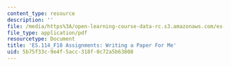 ```yaml
---
content_type: resource
description: ''
file: /media/https%3A/open-learning-course-data-rc.s3.amazonaws.com/es-114-non-violence-as-a-way-of-life-fall-2018/5b75f33c9e4f5acc318f0c72a5b63808_MITES_114F18_Writing_a_Paper.pdf
file_type: application/pdf
resourcetype: Document
title: 'ES.114_F18 Assignments: Writing a Paper For Me'
uid: 5b75f33c-9e4f-5acc-318f-0c72a5b63808
---
```

